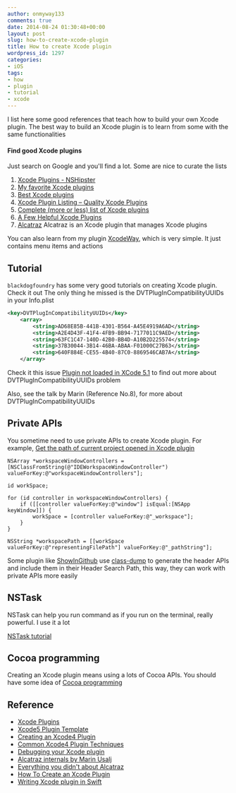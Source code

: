 ```yaml
---
author: onmyway133
comments: true
date: 2014-08-24 01:30:48+00:00
layout: post
slug: how-to-create-xcode-plugin
title: How to create Xcode plugin
wordpress_id: 1297
categories:
- iOS
tags:
- how
- plugin
- tutorial
- xcode
---
```


I list here some good references that teach how to build your own Xcode plugin. The best way to build an Xcode plugin is to learn from some with the same functionalities

<!-- more -->



#### Find good Xcode plugins



Just search on Google and you'll find a lot. Some are nice to curate the lists
1. [Xcode Plugins - NSHipster](http://nshipster.com/xcode-plugins/)
2. [My favorite Xcode plugins](http://brettterpstra.com/2014/04/28/my-favorite-xcode-plugins/)
3. [Best Xcode plugins](http://iosdevtips.co/post/82232620790/best-xcode-plugins)
4. [Xcode Plugin Listing – Quality Xcode Plugins](http://maniacdev.com/xcode-plugins)
5. [Complete (more or less) list of Xcode plugins](http://cocoanaut.com/useful-xcode-4-plugins/)
6. [A Few Helpful Xcode Plugins](http://bencoding.com/2013/03/19/a-few-helpful-xcode-plugins/)
7. [Alcatraz](http://alcatraz.io/) Alcatraz is an Xcode plugin that manages Xcode plugins

You can also learn from my plugin [XcodeWay](https://github.com/onmyway133/XcodeWay), which is very simple. It just contains menu items and actions



Tutorial
--

`blackdogfoundry` has some very good tutorials on creating Xcode plugin. Check it out
The only thing he missed is the DVTPlugInCompatibilityUUIDs in your Info.plist

```xml
<key>DVTPlugInCompatibilityUUIDs</key>
	<array>
		<string>AD68E85B-441B-4301-B564-A45E4919A6AD</string>
		<string>A2E4D43F-41F4-4FB9-BB94-7177011C9AED</string>
		<string>63FC1C47-140D-42B0-BB4D-A10B2D225574</string>
		<string>37B30044-3B14-46BA-ABAA-F01000C27B63</string>
		<string>640F884E-CE55-4B40-87C0-8869546CAB7A</string>
	</array>
```

Check it this issue [Plugin not loaded in XCode 5.1](https://github.com/macoscope/CodePilot/issues/15) to find out more about DVTPlugInCompatibilityUUIDs problem

Also, see the talk by Marin (Reference No.8), for more about DVTPlugInCompatibilityUUIDs

Private APIs
--

You sometime need to use private APIs to create Xcode plugin.
For example, [Get the path of current project opened in Xcode plugin](http://stackoverflow.com/a/22758211/1418457)

```objc
NSArray *workspaceWindowControllers = [NSClassFromString(@"IDEWorkspaceWindowController") valueForKey:@"workspaceWindowControllers"];

id workSpace;

for (id controller in workspaceWindowControllers) {
    if ([[controller valueForKey:@"window"] isEqual:[NSApp keyWindow]]) {
        workSpace = [controller valueForKey:@"_workspace"];
    }
}

NSString *workspacePath = [[workSpace valueForKey:@"representingFilePath"] valueForKey:@"_pathString"];
```

Some plugin like [ShowInGithub](https://github.com/larsxschneider/ShowInGitHub) use [class-dump](https://github.com/nygard/class-dump) to generate the header APIs and include them in their Header Search Path, this way, they can work with private APIs more easily

NSTask
--

NSTask can help you run command as if you run on the terminal, really powerful. I use it a lot

[NSTask tutorial](www.raywenderlich.com/36537/nstask-tutorial)

Cocoa programming
--
Creating an Xcode plugin means using a lots of Cocoa APIs. You should have some idea of [Cocoa programming](https://developer.apple.com/technologies/mac/cocoa.html)

Reference
--
- [Xcode Plugins](http://nshipster.com/xcode-plugins/)
- [Xcode5 Plugin Template](https://github.com/kattrali/Xcode5-Plugin-Template)
- [Creating an Xcode4 Plugin](http://www.blackdogfoundry.com/blog/creating-an-xcode4-plugin/)
- [Common Xcode4 Plugin Techniques](http://www.blackdogfoundry.com/blog/common-xcode4-plugin-techniques/)
- [Debugging your Xcode plugin](http://www.blackdogfoundry.com/blog/debugging-your-xcode-plugin/)
- [Alcatraz internals by Marin Usalj](https://speakerdeck.com/supermarin/alcatraz-internals)
- [Everything you didn't about Alcatraz](http://vimeo.com/98274952)
- [How To Create an Xcode Plugin](http://www.raywenderlich.com/94020/creating-an-xcode-plugin-part-1)
- [Writing Xcode plugin in Swift](http://merowing.info/2015/12/writing-xcode-plugin-in-swift/)
